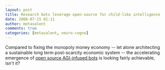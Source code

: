 ```yaml
---
layout: post
title: Research bots leverage open-source for child-like intelligence
date: 2008-07-15 01:11
author: metavalent
comments: true
categories: [metavalent, neuro-cogno]
---
```

Compared to fixing the monopoly money economy -- let alone architecting a sustainable long term post-scarcity economic system -- the accelerating emergence of <a href="http://eetimes.com/showArticle.jhtml?articleID=208808365">open source AGI-infused bots</a> is looking fairly achievable, isn't it?
